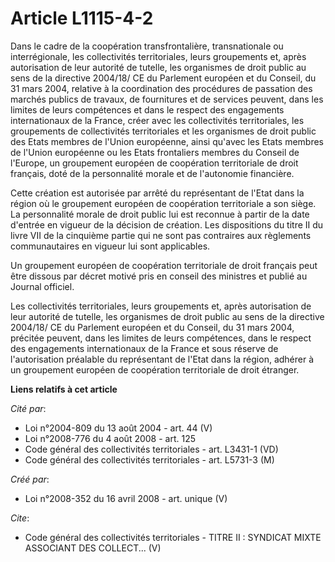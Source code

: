 # Article L1115-4-2

Dans le cadre de la coopération transfrontalière, transnationale ou interrégionale, les collectivités territoriales, leurs
groupements et, après autorisation de leur autorité de tutelle, les organismes de droit public au sens de la directive
2004/18/ CE du Parlement européen et du Conseil, du 31 mars 2004, relative à la coordination des procédures de passation des
marchés publics de travaux, de fournitures et de services peuvent, dans les limites de leurs compétences et dans le respect
des engagements internationaux de la France, créer avec les collectivités territoriales, les groupements de collectivités
territoriales et les organismes de droit public des Etats membres de l'Union européenne, ainsi qu'avec les Etats membres de
l'Union européenne ou les Etats frontaliers membres du Conseil de l'Europe, un groupement européen de coopération
territoriale de droit français, doté de la personnalité morale et de l'autonomie financière. 

Cette création est autorisée par arrêté du représentant de l'Etat dans la région où le groupement européen de coopération
territoriale a son siège. La personnalité morale de droit public lui est reconnue à partir de la date d'entrée en vigueur de
la décision de création. Les dispositions du titre II du livre VII de la cinquième partie qui ne sont pas contraires aux
règlements communautaires en vigueur lui sont applicables. 

Un groupement européen de coopération territoriale de droit français peut être dissous par décret motivé pris en conseil des
ministres et publié au Journal officiel. 

Les collectivités territoriales, leurs groupements et, après autorisation de leur autorité de tutelle, les organismes de
droit public au sens de la directive 2004/18/ CE du Parlement européen et du Conseil, du 31 mars 2004, précitée peuvent, dans
les limites de leurs compétences, dans le respect des engagements internationaux de la France et sous réserve de
l'autorisation préalable du représentant de l'Etat dans la région, adhérer à un groupement européen de coopération
territoriale de droit étranger.

**Liens relatifs à cet article**

_Cité par_:

  - Loi n°2004-809 du 13 août 2004 - art. 44 (V)
  - Loi n°2008-776 du 4 août 2008 - art. 125
  - Code général des collectivités territoriales - art. L3431-1 (VD)
  - Code général des collectivités territoriales - art. L5731-3 (M)

_Créé par_:

  - Loi n°2008-352 du 16 avril 2008 - art. unique (V)

_Cite_:

  - Code général des collectivités territoriales -  TITRE II : SYNDICAT MIXTE ASSOCIANT DES COLLECT... (V)
